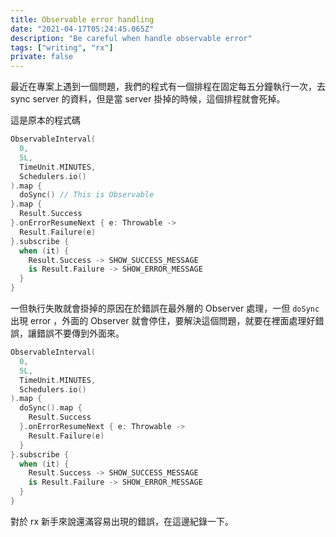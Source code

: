 ```yaml
---
title: Observable error handling
date: "2021-04-17T05:24:45.065Z"
description: "Be careful when handle observable error"
tags: ["writing", "rx"]
private: false
---
```


最近在專案上遇到一個問題，我們的程式有一個排程在固定每五分鐘執行一次，去 sync server 的資料，但是當 server 掛掉的時候，這個排程就會死掉。

這是原本的程式碼

```kotlin
ObservableInterval(
  0,
  5L,
  TimeUnit.MINUTES,
  Schedulers.io()
).map {
  doSync() // This is Observable
}.map {
  Result.Success
}.onErrorResumeNext { e: Throwable ->
  Result.Failure(e)
}.subscribe {
  when (it) {
    Result.Success -> SHOW_SUCCESS_MESSAGE
    is Result.Failure -> SHOW_ERROR_MESSAGE
  }
}
```

一但執行失敗就會掛掉的原因在於錯誤在最外層的 Observer 處理，一但 `doSync` 出現 error ，外面的 Observer 就會停住，要解決這個問題，就要在裡面處理好錯誤，讓錯誤不要傳到外面來。

```kotlin
ObservableInterval(
  0,
  5L,
  TimeUnit.MINUTES,
  Schedulers.io()
).map {
  doSync().map {
    Result.Success
  }.onErrorResumeNext { e: Throwable ->
    Result.Failure(e)
  }
}.subscribe {
  when (it) {
    Result.Success -> SHOW_SUCCESS_MESSAGE
    is Result.Failure -> SHOW_ERROR_MESSAGE
  }
}
```

對於 rx 新手來說還滿容易出現的錯誤，在這邊紀錄一下。
